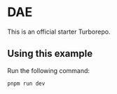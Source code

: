 # DAE

This is an official starter Turborepo.

## Using this example

Run the following command:

```sh
pnpm run dev
```
